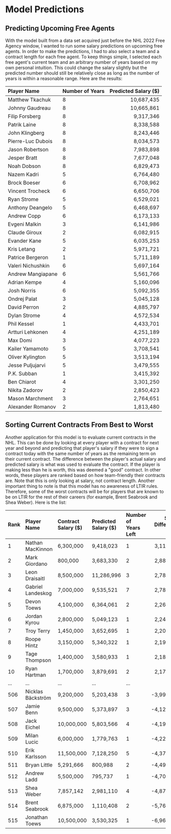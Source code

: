 # Model Predictions

## Predicting Upcoming Free Agents
With the model built from a data set acquired just before the NHL 2022 Free Agency window, I wanted to run some salary predictions on upcoming free agents.
In order to make the predictions, I had to also select a team and a contract length for each free agent. To keep things simple, I selected each free agent's current
team and an arbitrary number of years based on my own personal intuition. This could change the salary slightly but the predicted number should still be relatively close as long as the number of years is within a reasonable range. Here are the results: 

| Player Name        | Number of Years | Predicted Salary (\$)|
| :----------------- | :-------------- | -------------------: |
| Matthew Tkachuk    |               8 |           10,687,435 |
| Johnny Gaudreau    |               8 |           10,665,861 |
| Filip Forsberg     |               8 |            9,317,346 |
| Patrik Laine       |               8 |            8,338,588 |
| John Klingberg     |               8 |            8,243,446 |
| Pierre-Luc Dubois  |               8 |            8,034,573 |
| Jason Robertson    |               8 |            7,983,898 |
| Jesper Bratt       |               8 |            7,677,048 |
| Noah Dobson        |               8 |            6,829,473 |
| Nazem Kadri        |               5 |            6,764,480 |
| Brock Boeser       |               6 |            6,708,962 |
| Vincent Trocheck   |               6 |            6,650,706 |
| Ryan Strome        |               5 |            6,529,021 |
| Anthony Deangelo   |               5 |            6,468,697 |
| Andrew Copp        |               6 |            6,173,133 |
| Evgeni Malkin      |               3 |            6,141,986 |
| Claude Giroux      |               2 |            6,082,915 |
| Evander Kane       |               5 |            6,035,253 |
| Kris Letang        |               2 |            5,971,721 |
| Patrice Bergeron   |               1 |            5,711,189 |
| Valeri Nichushkin  |               6 |            5,697,164 |
| Andrew Mangiapane  |               6 |            5,561,766 |
| Adrian Kempe       |               4 |            5,160,096 |
| Josh Norris        |               6 |            5,092,355 |
| Ondrej Palat       |               3 |            5,045,128 |
| David Perron       |               2 |            4,885,797 |
| Dylan Strome       |               4 |            4,572,534 |
| Phil Kessel        |               1 |            4,433,701 |
| Artturi Lehkonen   |               4 |            4,251,189 |
| Max Domi           |               3 |            4,077,223 |
| Kailer Yamamoto    |               5 |            3,708,541 |
| Oliver Kylington   |               5 |            3,513,194 |
| Jesse Puljujarvi   |               5 |            3,479,555 |
| P.K. Subban        |               1 |            3,415,392 |
| Ben Chiarot        |               4 |            3,301,250 |
| Nikita Zadorov     |               2 |            2,850,423 |
| Mason Marchment    |               3 |            2,764,651 |
| Alexander Romanov  |               2 |            1,813,480 |



## Sorting Current Contracts From Best to Worst
Another application for this model is to evaluate current contracts in the NHL. This can be done by looking at every player with a contract for next year and beyond and predicting that player's salary if they were to sign a contract today with the same number of years as the remaining term on their current contract. The difference between the player's actual salary and predicted salary is what was used to evaluate the contract. If the player is making less than he is worth, this was deemed a "good" contract. 
In other words, these players are ranked based on how team-friendly their contracts are. Note that this is only looking at salary, not contract length. Another important thing to note is that this model has no awareness of LTIR rules. Therefore, some of the worst contracts will be for players that are known to be on LTIR for the rest of their careers
(for example, Brent Seabrook and Shea Weber). Here is the list: 

| Rank | Player Name        | Contract Salary (\$) | Predicted Salary (\$)| Number of Years Left | Salary Difference (\$)|
| :--- | :----------------- | :------------------- | :------------------- | :------------------- | ---------------------: |
|    1 | Nathan MacKinnon   |            6,300,000 |            9,418,023 |                    1 |              3,118,023 | 
|    2 | Mark Giordano      |              800,000 |            3,683,330 |                    2 |             2,883,330 | 
|    3 | Leon Draisaitl     |            8,500,000 |           11,286,996 |                    3 |             2,786,996 | 
|    4 | Gabriel Landeskog  |            7,000,000 |            9,535,521 |                    7 |             2,786,996 | 
|    5 | Devon Toews        |            4,100,000 |            6,364,061 |                    2 |             2,264,061 | 
|    6 | Jordan Kyrou       |            2,800,000 |            5,049,123 |                    1 |             2,249,123 | 
|    7 | Troy Terry         |            1,450,000 |            3,652,695 |                    1 |             2,202,695 |
|    8 | Roope Hintz        |            3,150,000 |            5,340,322 |                    1 |             2,190,322 | 
|    9 | Tage Thompson      |            1,400,000 |            3,580,933 |                    1 |             2,180,933 |
|   10 | Ryan Hartman       |            1,700,000 |            3,879,691 |                    2 |             2,179,691 |
|  ... | ...                |            ...       |            ...       |                  ... |             ...       |
|  506 | Nicklas Bäckström  |            9,200,000 |            5,203,438 |                    3 |            -3,996,561 | 
|  507 | Jamie Benn         |            9,500,000 |            5,373,897 |                    3 |            -4,126,102 | 
|  508 | Jack Eichel        |           10,000,000 |            5,803,566 |                    4 |            -4,196,433 | 
|  509 | Milan Lucic        |            6,000,000 |            1,779,763 |                    1 |            -4,220,236 | 
|  510 | Erik Karlsson      |           11,500,000 |            7,128,250 |                    5 |            -4,371,749 | 
|  511 | Bryan Little       |            5,291,666 |              800,988 |                    2 |            -4,490,677 | 
|  512 | Andrew Ladd        |            5,500,000 |              795,737 |                    1 |            -4,704,262 |
|  513 | Shea Weber         |            7,857,142 |            2,981,110 |                    4 |            -4,876,031 | 
|  514 | Brent Seabrook     |            6,875,000 |            1,110,408 |                    2 |            -5,764,591 |
|  515 | Jonathan Toews     |           10,500,000 |            3,530,325 |                    1 |            -6,969,674 |
